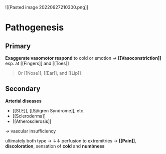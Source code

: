 ![[Pasted image 20220627210300.png]]

# Pathogenesis
## Primary
**Exaggerate vasomotor respond** to cold or emotion → **[[Vasoconstriction]]** esp. at [[Fingers]] and [[Toes]]

> Or [[Nose]], [[Ear]], and [[Lip]]

## Secondary
**Arterial diseases**
- [[SLE]], [[Sjögren Syndrome]], etc.
- [[Scleroderma]]
- [[Atherosclerosis]]

→ vascular insufficiency

ultimately both type → ↓↓ perfusion to extremitries → **[[Pain]]**, **discoloration**, sensation of **cold** and **numbness**